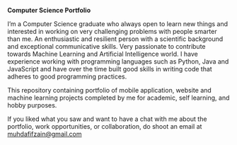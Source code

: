 **Computer Science Portfolio**

I’m a Computer Science graduate who always open to learn new things and interested in working on very challenging problems with people smarter than me. An enthusiastic and resilient person with a scientific background and exceptional communicative skills. Very passionate to contribute towards Machine Learning and Artificial Intelligence world. I have experience working with programming languages such as Python, Java and JavaScript and have over the time built good skills in writing code that adheres to good programming practices.

This repository containing portfolio of mobile application, website and machine learning projects completed by me for academic, self learning, and hobby purposes. 

If you liked what you saw and want to have a chat with me about the portfolio, work opportunities, or collaboration, do shoot an email at muhdafifzain@gmail.com
